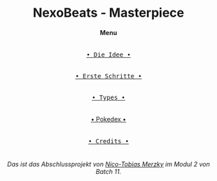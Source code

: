 <div align="center">
<h1>NexoBeats - Masterpiece</h1>
<h4>Menu</h4>

[<kbd><br>• Die Idee •<br><br></kbd>][Link] 
&emsp; [<kbd><br>• Erste Schritte •<br><br></kbd>][Link2] 
&emsp; [<kbd><br>• Types •<br><br></kbd>][Link3]
&emsp; [<kdb><br>• Pokedex •<br><br></kbd>][Link5]
&emsp; [<kbd><br>• Credits •<br><br></kbd>][Link4]

</div>

_<h6 align="center">Das ist das Abschlussprojekt von <u>Nico-Tobias Merzky</u> im Modul 2 von Batch 11.</h6>_

[Link]: dieIdee.md 'Hier siehst du wie ich auf meine Idee gekommen bin.'
[Link2]: ersteSchritte.md 'Hier sind die ersten Schritte Dokumentiert wie ich mein Projekt angefangen habe.'
[Link3]: img/pokemontypeimg.jpg 'Hier findest du die Pokemon typen und deren Stärken, Schwächen und Ineffektivitäten.'
[Link4]: contributors.md 'Hier kannst du alle finden die an dem Projekt beteiligt waren.'
[Link5]: https://www.pokewiki.de/Pok%C3%A9mon-Liste 'Hier findest du den Offiziellen Pokedex.'